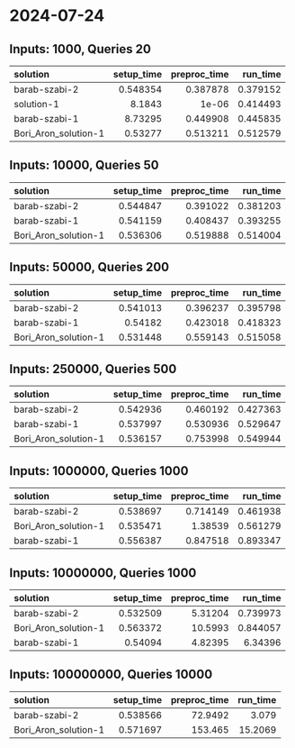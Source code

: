 # 2024-07-24

## Inputs: 1000, Queries 20

| solution             |   setup_time |   preproc_time |   run_time |
|:---------------------|-------------:|---------------:|-----------:|
| barab-szabi-2        |     0.548354 |       0.387878 |   0.379152 |
| solution-1           |     8.1843   |       1e-06    |   0.414493 |
| barab-szabi-1        |     8.73295  |       0.449908 |   0.445835 |
| Bori_Aron_solution-1 |     0.53277  |       0.513211 |   0.512579 |

## Inputs: 10000, Queries 50

| solution             |   setup_time |   preproc_time |   run_time |
|:---------------------|-------------:|---------------:|-----------:|
| barab-szabi-2        |     0.544847 |       0.391022 |   0.381203 |
| barab-szabi-1        |     0.541159 |       0.408437 |   0.393255 |
| Bori_Aron_solution-1 |     0.536306 |       0.519888 |   0.514004 |

## Inputs: 50000, Queries 200

| solution             |   setup_time |   preproc_time |   run_time |
|:---------------------|-------------:|---------------:|-----------:|
| barab-szabi-2        |     0.541013 |       0.396237 |   0.395798 |
| barab-szabi-1        |     0.54182  |       0.423018 |   0.418323 |
| Bori_Aron_solution-1 |     0.531448 |       0.559143 |   0.515058 |

## Inputs: 250000, Queries 500

| solution             |   setup_time |   preproc_time |   run_time |
|:---------------------|-------------:|---------------:|-----------:|
| barab-szabi-2        |     0.542936 |       0.460192 |   0.427363 |
| barab-szabi-1        |     0.537997 |       0.530936 |   0.529647 |
| Bori_Aron_solution-1 |     0.536157 |       0.753998 |   0.549944 |

## Inputs: 1000000, Queries 1000

| solution             |   setup_time |   preproc_time |   run_time |
|:---------------------|-------------:|---------------:|-----------:|
| barab-szabi-2        |     0.538697 |       0.714149 |   0.461938 |
| Bori_Aron_solution-1 |     0.535471 |       1.38539  |   0.561279 |
| barab-szabi-1        |     0.556387 |       0.847518 |   0.893347 |

## Inputs: 10000000, Queries 1000

| solution             |   setup_time |   preproc_time |   run_time |
|:---------------------|-------------:|---------------:|-----------:|
| barab-szabi-2        |     0.532509 |        5.31204 |   0.739973 |
| Bori_Aron_solution-1 |     0.563372 |       10.5993  |   0.844057 |
| barab-szabi-1        |     0.54094  |        4.82395 |   6.34396  |

## Inputs: 100000000, Queries 10000

| solution             |   setup_time |   preproc_time |   run_time |
|:---------------------|-------------:|---------------:|-----------:|
| barab-szabi-2        |     0.538566 |        72.9492 |     3.079  |
| Bori_Aron_solution-1 |     0.571697 |       153.465  |    15.2069 |
